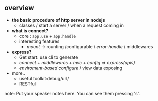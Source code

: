 ##  overview
+ __the basic procedure of http server in nodejs__
    - classes / start a server / when a request coming in
+ __what is connect?__
    - core : `app.use` + `app.handle`
    - interesting features
        + _mount_ -> rounting /configurable / _error-handle_ / middlewares
+ __express?__
    - Get start: use cli to generate
    - _connect + middlewares + mvc + config => express(apis)_
    - _enviroment-based configure_ / view data exposing
+ more..
    - useful toolkit:debug/url/
    - RESTful

note:
    Put your speaker notes here.
    You can see them pressing 's'.

